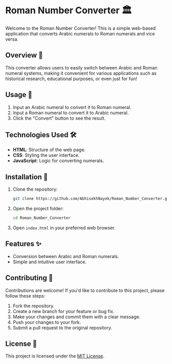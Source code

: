 # Roman Number Converter 🏛️

Welcome to the Roman Number Converter! This is a simple web-based application that converts Arabic numerals to Roman numerals and vice versa.

## Overview 📜

This converter allows users to easily switch between Arabic and Roman numeral systems, making it convenient for various applications such as historical research, educational purposes, or even just for fun!

## Usage 🔄

1. Input an Arabic numeral to convert it to Roman numeral.
2. Input a Roman numeral to convert it to Arabic numeral.
3. Click the "Convert" button to see the result.

## Technologies Used 🛠️

- **HTML**: Structure of the web page.
- **CSS**: Styling the user interface.
- **JavaScript**: Logic for converting numerals.

## Installation 🚀

1. Clone the repository:

   ```bash
   git clone https://github.com/AbhisekhNayek/Roman_Number_Converter.git
   ```

2. Open the project folder:

   ```bash
   cd Roman_Number_Converter
   ```

3. Open `index.html` in your preferred web browser.

## Features ✨

- Conversion between Arabic and Roman numerals.
- Simple and intuitive user interface.

## Contributing 🤝

Contributions are welcome! If you'd like to contribute to this project, please follow these steps:

1. Fork the repository.
2. Create a new branch for your feature or bug fix.
3. Make your changes and commit them with a clear message.
4. Push your changes to your fork.
5. Submit a pull request to the original repository.

## License 📄

This project is licensed under the [MIT License](LICENSE).
